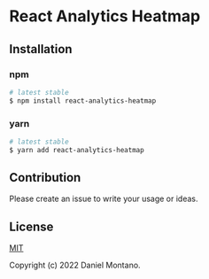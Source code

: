 # React Analytics Heatmap


## Installation
### npm


```sh
# latest stable
$ npm install react-analytics-heatmap
```
### yarn


```sh
# latest stable
$ yarn add react-analytics-heatmap
```
## Contribution

Please create an issue to write your usage or ideas.


## License

[MIT](http://opensource.org/licenses/MIT)

Copyright (c) 2022 Daniel Montano.